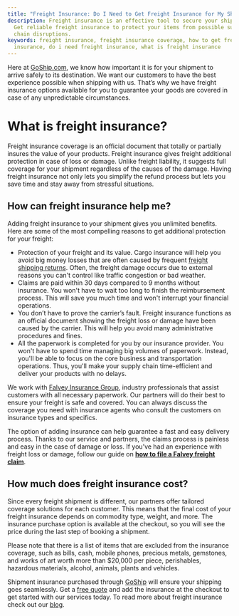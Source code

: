 ```yaml
---
title: "Freight Insurance: Do I Need to Get Freight Insurance for My Shipment?"
description: Freight insurance is an effective tool to secure your shipments.
  Get reliable freight insurance to protect your items from possible supply
  chain disruptions.
keywords: freight insurance, freight insurance coverage, how to get freight
  insurance, do i need freight insurance, what is freight insurance
---
```

Here at [GoShip.com](https://www.goship.com/), we know how important it is for your shipment to arrive safely to its destination. We want our customers to have the best experience possible when shipping with us. That’s why we have freight insurance options available for you to guarantee your goods are covered in case of any unpredictable circumstances.

# **What is freight insurance?**

Freight insurance coverage is an official document that totally or partially insures the value of your products. Freight insurance gives freight additional protection in case of loss or damage. Unlike freight liability, it suggests full coverage for your shipment regardless of the causes of the damage. Having freight insurance not only lets you simplify the refund process but lets you save time and stay away from stressful situations.

## **How can freight insurance help me?**

Adding freight insurance to your shipment gives you unlimited benefits. Here are some of the most compelling reasons to get additional protection for your freight:

* Protection of your freight and its value. Cargo insurance will help you avoid big money losses that are often caused by frequent [freight shipping returns](https://www.goship.com/posts/reverse-logistics-how-to-deal-with-freight-shipping-returns). Often, the freight damage occurs due to external reasons you can't control like traffic congestion or bad weather.
* Claims are paid within 30 days compared to 9 months without insurance. You won't have to wait too long to finish the reimbursement process. This will save you much time and won't interrupt your financial operations.
* You don’t have to prove the carrier’s fault. Freight insurance functions as an official document showing the freight loss or damage have been caused by the carrier. This will help you avoid many administrative procedures and fines. 
* All the paperwork is completed for you by our insurance provider. You won't have to spend time managing big volumes of paperwork. Instead, you'll be able to focus on the core business and transportation operations. Thus, you'll make your supply chain time-efficient and deliver your products with no delays.

We work with [Falvey Insurance Group](http://falveyshippers.com/), industry professionals that assist customers with all necessary paperwork. Our partners will do their best to ensure your freight is safe and covered. You can always discuss the coverage you need with insurance agents who consult the customers on insurance types and specifics.

The option of adding insurance can help guarantee a fast and easy delivery process. Thanks to our service and partners, the claims process is painless and easy in the case of damage or loss. If you’ve had an experience with freight loss or damage, follow our guide on **[how to file a Falvey freight claim](https://www.goship.com/resources/filing-a-falvey-freight-claim)**.

## **How much does freight insurance cost?**

Since every freight shipment is different, our partners offer tailored coverage solutions for each customer. This means that the final cost of your freight insurance depends on commodity type, weight, and more. The insurance purchase option is available at the checkout, so you will see the price during the last step of booking a shipment.

Please note that there is a list of items that are excluded from the insurance coverage, such as bills, cash, mobile phones, precious metals, gemstones, and works of art worth more than $20,000 per piece, perishables, hazardous materials, alcohol, animals, plants and vehicles. 

Shipment insurance purchased through [GoShip](https://www.goship.com/) will ensure your shipping goes seamlessly. Get a [free quote](https://beta.goship.com) and add the insurance at the checkout to get started with our services today. To read more about freight insurance check out our [blog](https://www.goship.com/blog/).